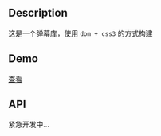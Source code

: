 ## Description
这是一个弹幕库，使用 `dom + css3` 的方式构建

## Demo
[查看](https://imtaotao.github.io/barrage)

## API
紧急开发中...